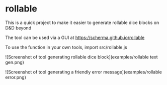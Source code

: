 # rollable

This is a quick project to make it easier to generate rollable dice blocks on D&D beyond

The tool can be used via a GUI at https://scherma.github.io/rollable

To use the function in your own tools, import src/rollable.js

![Screenshot of tool generating rollable dice block](examples/rollable text gen.png)

![Screenshot of tool generating a friendly error message](examples/rollable error.png)
